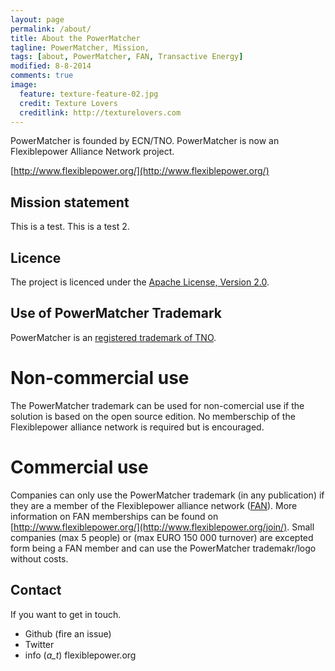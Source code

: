 ```yaml
---
layout: page
permalink: /about/
title: About the PowerMatcher
tagline: PowerMatcher, Mission, 
tags: [about, PowerMatcher, FAN, Transactive Energy]
modified: 8-8-2014
comments: true
image:
  feature: texture-feature-02.jpg
  credit: Texture Lovers
  creditlink: http://texturelovers.com
---
```


PowerMatcher is founded by ECN/TNO. PowerMatcher is now an Flexiblepower Alliance Network project.

[http://www.flexiblepower.org/](http://www.flexiblepower.org/)


## Mission statement ##
This is a test. This is a test 2.

## Licence ##
The project is licenced under the [Apache License, Version 2.0](https://github.com/flexiblepower/powermatcher/blob/master/LICENSE). 

## Use of PowerMatcher Trademark ##
PowerMatcher is an [registered trademark of TNO](http://oami.europa.eu/eSearch/#details/trademarks/004298097).

# Non-commercial use #
The PowerMatcher trademark can be used for non-comercial use if the solution is based on the open source edition. No memberschip of the Flexiblepower alliance network is required but is encouraged. 

# Commercial use #
Companies can only use the PowerMatcher trademark (in any publication) if they are a member of the Flexiblepower alliance network ([FAN](http://www.flexiblepower.org/)).
More information on FAN memberships can be found on [http://www.flexiblepower.org/](http://www.flexiblepower.org/join/). Small companies (max 5 people) or (max EURO 150 000 turnover) are excepted form being a FAN member and can use the PowerMatcher trademakr/logo without costs. 


## Contact ##
If you want to get in touch.

* Github (fire an issue)
* Twitter
* info (_a_t_) flexiblepower.org
